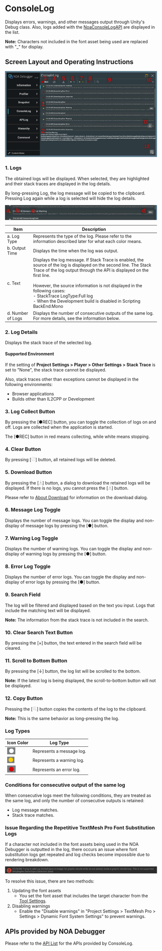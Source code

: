 # ConsoleLog

Displays errors, warnings, and other messages output through Unity's Debug class. Also, logs added with
the [NoaConsoleLogAPI](./Apis.md) are displayed in the list.

**Note:** Characters not included in the font asset being used are replaced with "_" for display.

## Screen Layout and Operating Instructions

![console-log](../img/console-log/console-log.png)

### 1. Logs

The obtained logs will be displayed. When selected, they are highlighted and their stack traces are displayed in the log
details.

By long-pressing Log, the log message will be copied to the clipboard. Pressing Log again while a log is selected
will hide the log details.

![log-detail](../img/console-log/log-detail.png)

| Item              | Description                                                                                                                                                                                                                                                                                                                                                                           |
|-------------------|---------------------------------------------------------------------------------------------------------------------------------------------------------------------------------------------------------------------------------------------------------------------------------------------------------------------------------------------------------------------------------------|
| a. Log Type       | Represents the type of the log. Please refer to the information described later for what each color means.                                                                                                                                                                                                                                                                            |
| b. Output Time    | Displays the time when the log was output.                                                                                                                                                                                                                                                                                                                                            |
| c. Text           | Displays the log message. If Stack Trace is enabled, the source of the log is displayed on the second line. The Stack Trace of the log output through the API is displayed on the first line. <br><br>However, the source information is not displayed in the following cases:<br>- StackTrace LogType:Full log<br>- When the Development build is disabled in Scripting BackEnd:Mono |
| d. Number of Logs | Displays the number of consecutive outputs of the same log. For more details, see the information below.                                                                                                                                                                                                                                                                              |

### 2. Log Details

Displays the stack trace of the selected log.

#### Supported Environment

If the setting of **Project Settings > Player > Other Settings > Stack Trace** is set to "None", the stack trace cannot
be
displayed.

Also, stack traces other than exceptions cannot be displayed in the following environments:

- Browser applications
- Builds other than IL2CPP or Development

### 3. Log Collect Button

By pressing the [●REC] button, you can toggle the collection of logs on and off. Logs are collected when the application
is started.

The [●REC] button in red means collecting, while white means stopping.

### 4. Clear Button

By pressing [![destruction](../img/icon/destruction.png)] button, all retained logs will be deleted.

### 5. Download Button

By pressing the [![download](../img/icon/download.png)] button, a dialog to download the retained logs will be
displayed. If there is no logs, you cannot press the [![download](../img/icon/download.png)] button.

Please refer to [About Download](./Download.md) for information on the download dialog.

### 6. Message Log Toggle

Displays the number of message logs. You can toggle the display and non-display of message logs by pressing the [●]
button.

### 7. Warning Log Toggle

Displays the number of warning logs. You can toggle the display and non-display of warning logs by pressing the [●]
button.

### 8. Error Log Toggle

Displays the number of error logs. You can toggle the display and non-display of error logs by pressing the [●] button.

### 9. Search Field

The log will be filtered and displayed based on the text you input. Logs that include the matching text will be
displayed.

**Note:** The information from the stack trace is not included in the search.

### 10. Clear Search Text Button

By pressing the [×] button, the text entered in the search field will be cleared.

### 11. Scroll to Bottom Button

By pressing the [↓] button, the log list will be scrolled to the bottom.

**Note:** If the latest log is being displayed, the scroll-to-bottom button will not be displayed.

### 12. Copy Button

Pressing the [![copy](../img/icon/copy.png)] button copies the contents of the log to the clipboard.

**Note:** This is the same behavior as long-pressing the log.

### Log Types

| Icon Color                                           | Log Type                  |
|------------------------------------------------------|---------------------------|
| ![type-message](../img/console-log/type-message.png) | Represents a message log. |
| ![type-warning](../img/console-log/type-warning.png) | Represents a warning log. |
| ![type-error](../img/console-log/type-error.png)     | Represents an error log.  |

### Conditions for consecutive output of the same log

When consecutive logs meet the following conditions, they are treated as the same log, and only the number of consecutive outputs is retained:

- Log message matches.
- Stack trace matches.

### Issue Regarding the Repetitive TextMesh Pro Font Substitution Logs

If a character not included in the font assets being used in the NOA Debugger is outputted in the log, there occurs an issue where font substitution logs get repeated and log checks become impossible due to rendering breakdown.

![font-replace-error-log](../img/console-log/font-replace-error-log.png)

To resolve this issue, there are two methods:

1. Updating the font assets
   - You set the font asset that includes the target character from the [Tool Settings](./Settings.md).
2. Disabling warnings
   - Enable the "Disable warnings" in "Project Settings > TextMesh Pro > Settings > Dynamic Font System Settings" to prevent warnings.

## APIs provided by NOA Debugger

Please refer to the [API List](./Apis.md) for the APIs provided by ConsoleLog.
